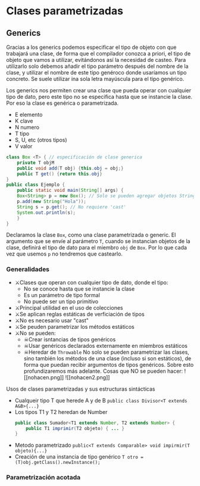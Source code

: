 # Clases parametrizadas
## Generics
Gracias a los generics podemos especificar el tipo de objeto con que trabajará una clase, de forma que el compilador conozca a priori, el tipo de objeto que vamos a utilizar, evitándonos así la necesidad de casteo.
Para utilizarlo solo debemos añadir el tipo parámetro después del nombre de la clase, y utilizar el nombre de este tipo genéroco donde usaríamos un tipo concreto. Se suele utilizar ina sola letra mayúscula para el tipo genérico.

Los generics nos permiten crear una clase que pueda operar con cualquier tipo de dato, pero este tipo no se especifica hasta que se instancie la clase. Por eso la clase es genérica o parametrizada.
- E elemento
- K clave
- N numero
- T tipo
- S, U, etc (otros tipos)
- V valor
```java
class Box <T> { // especificación de clase generica
	private T objM
	public void add(T obj) {this.obj = obj;}
	public T get() {return this.obj}
}
public class Ejemplo {
	public static void main(String[] args) {
	Box<String> p = new Box(); // Solo se pueden agregar objetos String
	p.add(new String("Hola"));
	String s = p.get(); // No requiere 'cast'
	System.out.println(s);
	}
}
```
Declaramos la clase `Box`, como una clase parametrizada o generic. El argumento que se envíe al parámetro `T`, cuando se instancian objetos de la clase, definirá el tipo de dato para el miembro `obj` de `Box`. Por lo que cada vez que usemos `p` no tendremos que castearlo.
### Generalidades
- ⚔Clases que operan con cualquier tipo de dato, donde el tipo:
	- No se conoce hasta que se instancie la clase
	- Es un parámetro de tipo formal
	- No puede ser un tipo primitivo
- ⚔Principal utilidad en el uso de colecciones
- ⚔Se aplican reglas estáticas de verficiación de tipos
- ⚔No es necesario usar "cast"
- ⚔Se peuden parametrizar los métodos estáticos
- ⚔No se pueden:
	- ☠Crear isntancias de tipos genéricos
	- ☠Usar genéricos declarados externamente en miembros estáticos
	- ☠Heredar de `Throwable`
No solo se pueden parametrizar las clases, sino también los métodos de una clase (incluso si son estáticos), de forma que puedan recibir argumentos de tipos genéricos. Sobre esto profundizaremos más adelante.
Cosas que NO se pueden hacer:
![[nohacen.png]]
![[nohacen2.png]]

Usos de clases parametrizadas y sus estructuras sintácticas
- Cualqueir tipo T que herede A y de B
	`public class Divisor<T extends A&B>{...}`
- Los tipos T1 y T2 heredan de Number
	```java
	public class Sumador<T1 extends Number, T2 extends Number> {
		public T1 imprimir(T2 objeto) { ... }
	}
	```
- Metodo parametrizado
	`public<T extends Comparable> void impirmir(T objeto){...}`
- Creación de una instancia de tipo genérico
	`T otro = (T)obj.getClass().newInstance();`
### Parametrización acotada
